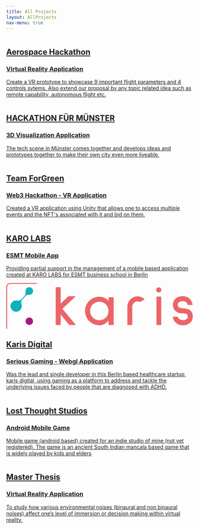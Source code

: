 ```yaml
---
title: All Projects
layout: AllProjects
nav-menu: true
---
```


<div id="main">
	<div class="inner">
    <section>
      <div class="blitzcontainer">
        <div class="blitzbox">
          <a href="{{ site.baseurl }}/weareVR.html">
            <div class="img-box" title="Virtual Cockptit" >
              <img src="{{ site.baseurl }}/assets/images/projectImages/weAreVR.png" alt="">
            </div>
            <div class="contentPosition">
              <h2>Aerospace Hackathon</h2>
              <h3>Virtual Reality Application</h3>
              <p>Create a VR prototype to showcase 9 important flight parameters  and 4 controls sytems. Also extend our proposal by any topic related idea such as remote capability, autonomous flight etc.</p>
            </div>
          </a>
        </div>
        <div class="blitzbox">
          <a href="{{ site.baseurl }}/munsterHack.html">
            <div class="img-box"  title="MÜNSTERHACK 2022">
              <img src="{{ site.baseurl }}/assets/images/projectImages/mshack.png" alt="">
            </div>
            <div class="contentPosition"> 
              <h2>HACKATHON FÜR MÜNSTER</h2>
              <h3>3D Visualization Application</h3>
              <p> The tech scene in Münster comes together and develops ideas and prototypes together to make their own city even more liveable.</p>
            </div>
          </a> 
        </div>
		    <div class="blitzbox">
          <a href="{{ site.baseurl }}/vrhackathon.html">
		      <div class="img-box" title="Celo x Huobi Hackathon - Team ForGreen">
		        <img src="{{ site.baseurl }}/assets/images/projectImages/celxHuobi.png" alt="">
          </div>
          <div class="contentPosition">
            <h2>Team ForGreen</h2>
            <h3>Web3 Hackathon - VR Application</h3>
            <p> Created a VR application using Unity that allows one to access multiple events and the NFT's associated with it and bid on them. </p>
          </div>
          </a>
        </div>
        <div class="blitzbox">
          <a href="{{ site.baseurl }}/esmtApp.html">
          <div class="img-box" title="ESMT Mobile App">
	          <img src="{{ site.baseurl }}/assets/images/projectImages/esmt_App.png" alt="">
          </div>
          <div class="contentPosition">
            <h2>KARO LABS</h2>
            <h3>ESMT Mobile App</h3>
            <p>Providing partial support in the management of a mobile based application created at KARO LABS for ESMT business school in Berlin</p>
          </div>
          </a>
        </div>
        <div class="blitzbox">
          <a href="{{ site.baseurl }}/karisdigital.html">
          <div class="img-box" title="Karis Digital">
	          <!-- <img src="{{ site.baseurl }}/assets/images/projectImages/esmt_App.png" alt=""> -->
          <svg class="img-box" preserveAspectRatio="xMidYMid meet" data-bbox="0 0 253.43 62.07" viewBox="0 0 253.43 62.07" xmlns="http://www.w3.org/2000/svg" data-type="color" role=presentation aria-hidden=true><g><g><path d="M21.25 23.52a12 12 0 0 1 1-1.27l1.41-1.62 1.9-2.17.89-1c1.6-1.83 4.3-1.12 6.38-1.66a5.1 5.1 0 0 0 3.61-5 3.81 3.81 0 0 0 0-.59 5.1 5.1 0 0 0-7.34-3.89h-.07a5.29 5.29 0 0 0-2.25 2.38 5.54 5.54 0 0 0-.48 1.92 12.25 12.25 0 0 0 .1 2 3 3 0 0 1 0 .42 7.14 7.14 0 0 1-.11 1.6 5.16 5.16 0 0 1-.29 1.27 4.75 4.75 0 0 1-.92 1.26l-.76.87-2.12 2.42a12 12 0 0 1-2.79 2.77 6.1 6.1 0 0 1-3.53.7h-.26c-2.42-.29-4.7-.18-6.72 1.31l-.08.06-.28.22a7.11 7.11 0 0 0-.92.9 5.45 5.45 0 0 0-.37.47A7.67 7.67 0 0 0 11 38.64a7.73 7.73 0 0 0 7.26-1.29 7.44 7.44 0 0 0 .67-.59 7.91 7.91 0 0 0 .71-.81 7.81 7.81 0 0 0 1.18-2.34 9.89 9.89 0 0 0-.18-5.47 6.42 6.42 0 0 1-.08-3.14 4.82 4.82 0 0 1 .69-1.48Z" fill="#12b0bd" data-color="1"/><path fill="#ab167f" d="M36.47 51.85a5.12 5.12 0 1 1-10.24 0 5.12 5.12 0 0 1 10.24 0z" data-color="2"/><path d="M85.67 57 74 42.72V57h-6.8V5.77H74v22.09L84.44 18h10.08L76.28 35 94.6 57Z" fill="#eb6568" data-color="3"/><path d="M139 57v-5.89a19.28 19.28 0 0 1-5.7 4.54 14.54 14.54 0 0 1-6.85 1.7 19.18 19.18 0 0 1-13.7-5.62 18.49 18.49 0 0 1-4.2-6.2 19.49 19.49 0 0 1 4.2-21.28 18.85 18.85 0 0 1 6.2-4.16 19.14 19.14 0 0 1 7.5-1.46A16.25 16.25 0 0 1 139 24.48V19.4h7V57Zm-17.42-30.56a12.33 12.33 0 0 0-4 2.65 12.11 12.11 0 0 0-2.65 4.05 12.57 12.57 0 0 0-1 4.88 12.69 12.69 0 0 0 3.62 8.86 12.17 12.17 0 0 0 4 2.65 12.66 12.66 0 0 0 4.89 1 12.35 12.35 0 0 0 4.85-1 12.09 12.09 0 0 0 6.71-6.66 12.49 12.49 0 0 0 1-4.85 12.75 12.75 0 0 0-1-4.88 12.14 12.14 0 0 0-2.66-4.05 12.36 12.36 0 0 0-4-2.65 12.53 12.53 0 0 0-4.85-1 12.84 12.84 0 0 0-4.91 1Z" fill="#eb6568" data-color="3"/><path d="M181.74 25.86a8.14 8.14 0 0 0-3.31-.85 6.64 6.64 0 0 0-5.08 2.16 7.54 7.54 0 0 0-2.15 5.31V57h-6.62V32.48a14.34 14.34 0 0 1 2.11-7.62 14.59 14.59 0 0 1 5.81-5.39 13.78 13.78 0 0 1 5.93-1.31 12.84 12.84 0 0 1 4.85.93 18.57 18.57 0 0 1 4.85 3Z" fill="#eb6568" data-color="3"/><path d="M204.72 11.89a3.52 3.52 0 0 1 0-5 3.54 3.54 0 0 1 5 0 3.4 3.4 0 0 1 1 2.5 3.54 3.54 0 0 1-6 2.5ZM204.07 57V18.47h6.46V57Z" fill="#eb6568" data-color="3"/><path d="M245.48 27.32c-1-1.69-2.9-2.54-5.77-2.54a9.12 9.12 0 0 0-3.54.54 5 5 0 0 0-2.43 1.77 4.34 4.34 0 0 0-.81 2.54 4.49 4.49 0 0 0 1.24 3.08 5.6 5.6 0 0 0 4.23 1.54 34.36 34.36 0 0 1 8.35 1.23 9.21 9.21 0 0 1 4.93 3.52 12 12 0 0 1 1.73 6.93 10.49 10.49 0 0 1-3.41 7.8 13.64 13.64 0 0 1-4 2.62 11.71 11.71 0 0 1-4.73 1h-1.16a13.94 13.94 0 0 1-9.93-3.54 13.21 13.21 0 0 1-3.85-8h6.85a5.83 5.83 0 0 0 1.54 3 9.25 9.25 0 0 0 10.4.12 4.3 4.3 0 0 0 1.54-3.35c0-1.85-.57-3-1.7-3.62s-3.31-.85-6.54-.85q-6.09 0-9.32-3.85a10.68 10.68 0 0 1-2.61-7.39 11.93 11.93 0 0 1 .07-1.53 10.8 10.8 0 0 1 4.12-7.66c2.32-1.79 5.41-2.68 9.26-2.68a14.4 14.4 0 0 1 7.39 1.85 12.4 12.4 0 0 1 3.85 3.85 15.12 15.12 0 0 1 2 6.15l-.15.08h-6.55a7.18 7.18 0 0 0-1-2.61Z" fill="#eb6568" data-color="3"/><path d="M1.3 62.07H0V5.56A5.56 5.56 0 0 1 5.56 0h36v1.3h-36A4.26 4.26 0 0 0 1.3 5.56Z" fill="#eb6568" data-color="3"/></g></g></svg>
          </div>
          <div class="contentPosition">
            <h2>Karis Digital</h2>
            <h3>Serious Gaming - Webgl Application</h3>
            <p>Was the lead and single developer in this Berlin based healthcare startup, karis digital, using gaming as a platform to address and tackle the underlying issues faced by people that are diagnosed with ADHD.</p>
          </div>
          </a>
        </div>
        <div class="blitzbox">
          <a href="{{ site.baseurl }}/pallanguzhi.html">
          <div class="img-box" title="Pallanguzhi Mobile Game">
	          <img src="{{ site.baseurl }}/assets/images/projectImages/LTS.png" alt="">
          </div>
          <div class="contentPosition">
            <h2>Lost Thought Studios</h2>
            <h3>Android Mobile Game</h3>
            <p>Mobile game (android based) created for an indie studio of mine (not yet registered). The game is an ancient South Indian mancala based game that is widely played by kids and elders</p>
          </div>
          </a>
        </div>
        <div class="blitzbox">
          <a href="{{ site.baseurl }}/masterThesis.html">
          <div class="img-box" title="Master Thesis - VR Application">
	          <img src="{{ site.baseurl }}/assets/images/thesis.png" alt="">
          </div>
          <div class="contentPosition">
            <h2>Master Thesis</h2>
            <h3>Virtual Reality Application</h3>
            <p>To study how various environmental noises (binaural and non binaural noises) affect one’s level of immersion or decision making within virtual reality.</p>
          </div>
          </a>
        </div>
</div>
</section>
</div>
</div>
